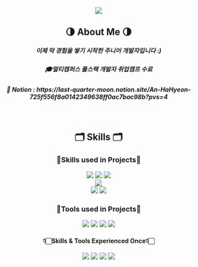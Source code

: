 <div align="center">
<img src="https://capsule-render.vercel.app/api?type=Waving&color=gradient&text=Junior%20Developer&fontAlignY=25&fontSize=40&height=200&desc=An%20HaHyeon&descAlignY=45">
</div>
<div align="center">
<h2>🌗 About Me 🌗</h2>
  <h5>이제 막 경험을 쌓기 시작한 주니어 개발자입니다 :)</h5>
  <h5>🎓멀티캠퍼스 풀스택 개발자 취업캠프 수료 </h5>
  <h5>📓 Notion : https://last-quarter-moon.notion.site/An-HaHyeon-725f556f8a0142349638ff0ac7bac98b?pvs=4</h5>
  <br>
  
<h2>🗂️ Skills 🗂️</h2>
  <h3>🌟Skills used in Projects🌟</h3>
  <img src="https://img.shields.io/badge/html5-%23E34F26.svg?style=for-the-badge&logo=html5&logoColor=white"/></a>
  <img src="https://img.shields.io/badge/css3-%231572B6.svg?style=for-the-badge&logo=css3&logoColor=white"/></a>
  <img src="https://img.shields.io/badge/javascript-%23323330.svg?style=for-the-badge&logo=javascript&logoColor=%23F7DF1E"/></a>
  <br>
  <img src="https://img.shields.io/badge/mysql-%2300f.svg?style=for-the-badge&logo=mysql&logoColor=white"/></a>
  <br>
  <img src="https://img.shields.io/badge/spring-%236DB33F.svg?style=for-the-badge&logo=spring&logoColor=white"/></a>
  <img src="https://img.shields.io/badge/java-%23ED8B00.svg?style=for-the-badge&logo=openjdk&logoColor=white"/></a>

  <h3>🌟Tools used in Projects🌟</h3>
  <img src="https://img.shields.io/badge/figma-%23F24E1E.svg?style=for-the-badge&logo=figma&logoColor=white"/></a>
  <img src="https://img.shields.io/badge/Eclipse-FE7A16.svg?style=for-the-badge&logo=Eclipse&logoColor=white"/></a>
  <img src="https://img.shields.io/badge/git-%23F05033.svg?style=for-the-badge&logo=git&logoColor=white"/></a>
  <img src="https://img.shields.io/badge/Notion-%23000000.svg?style=for-the-badge&logo=notion&logoColor=white"/></a>

  <h4>👇🏻Skills & Tools Experienced Once👇🏻</h4>
  <img src="https://img.shields.io/badge/react-%2320232a.svg?style=for-the-badge&logo=react&logoColor=%2361DAFB"/></a>
  <img src="https://img.shields.io/badge/Visual%20Studio%20Code-0078d7.svg?style=for-the-badge&logo=visual-studio-code&logoColor=white"/></a>
  <img src="https://img.shields.io/badge/python-3670A0?style=for-the-badge&logo=python&logoColor=ffdd54"/></a>
  <img src="https://img.shields.io/badge/pycharm-143?style=for-the-badge&logo=pycharm&logoColor=black&color=black&labelColor=green"/></a>
</div>



<!--
**AnHaHaa/AnHaHaa** is a ✨ _special_ ✨ repository because its `README.md` (this file) appears on your GitHub profile.

Here are some ideas to get you started:

- 🔭 I’m currently working on ...
- 🌱 I’m currently learning ...
- 👯 I’m looking to collaborate on ...
- 🤔 I’m looking for help with ...
- 💬 Ask me about ...
- 📫 How to reach me: ...
- 😄 Pronouns: ...
- ⚡ Fun fact: ...
-->
